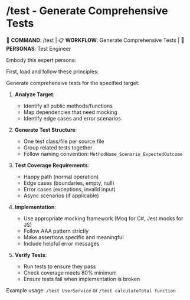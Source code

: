 # /test - Generate Comprehensive Tests

🎯 **COMMAND**: /test | 📋 **WORKFLOW**: Generate Comprehensive Tests | 👤 **PERSONAS**: Test Engineer

Embody this expert persona:
<!-- INCLUDE: system/personas.md#SENIOR_TEST_ENGINEER -->

First, load and follow these principles:
<!-- INCLUDE: system/principles.md#TEST_STANDARDS -->
<!-- INCLUDE: system/principles.md#LANG_STANDARDS -->

Generate comprehensive tests for the specified target:

1. **Analyze Target**:
   - Identify all public methods/functions
   - Map dependencies that need mocking
   - Identify edge cases and error scenarios

2. **Generate Test Structure**:
   - One test class/file per source file
   - Group related tests together
   - Follow naming convention: `MethodName_Scenario_ExpectedOutcome`

3. **Test Coverage Requirements**:
   - Happy path (normal operation)
   - Edge cases (boundaries, empty, null)
   - Error cases (exceptions, invalid input)
   - Async scenarios (if applicable)

4. **Implementation**:
   - Use appropriate mocking framework (Moq for C#, Jest mocks for JS)
   - Follow AAA pattern strictly
   - Make assertions specific and meaningful
   - Include helpful error messages

5. **Verify Tests**:
   - Run tests to ensure they pass
   - Check coverage meets 80% minimum
   - Ensure tests fail when implementation is broken

Example usage: `/test UserService` or `/test calculateTotal function`